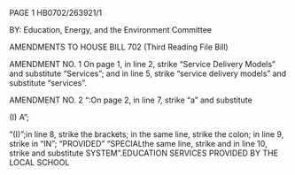 PAGE 1
HB0702/263921/1

BY: Education, Energy, and the Environment Committee

AMENDMENTS TO HOUSE BILL 702
(Third Reading File Bill)

AMENDMENT NO. 1
On page 1, in line 2, strike “Service Delivery Models” and substitute
“Services”; and in line 5, strike “service delivery models” and substitute “services”.

AMENDMENT NO. 2
“:On page 2, in line 7, strike “a” and substitute

(I) A”;

“(I)”;in line 8, strike the brackets; in the same line, strike the colon; in line 9, strike in
“IN”; “PROVIDED” “SPECIALthe same line, strike and in line 10, strike and substitute
SYSTEM”.EDUCATION SERVICES PROVIDED BY THE LOCAL SCHOOL
